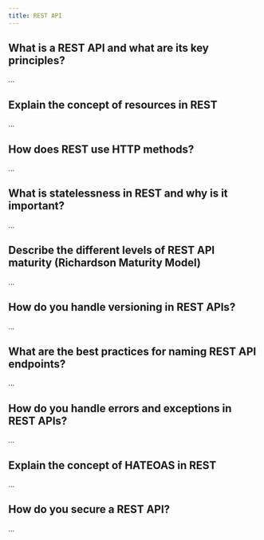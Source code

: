 ```yaml
---
title: REST API
---
```


## What is a REST API and what are its key principles?

...

## Explain the concept of resources in REST

...

## How does REST use HTTP methods?

...

## What is statelessness in REST and why is it important?

...

## Describe the different levels of REST API maturity (Richardson Maturity Model)

...

## How do you handle versioning in REST APIs?

...

## What are the best practices for naming REST API endpoints?

...

## How do you handle errors and exceptions in REST APIs?

...

## Explain the concept of HATEOAS in REST

...

## How do you secure a REST API?

...